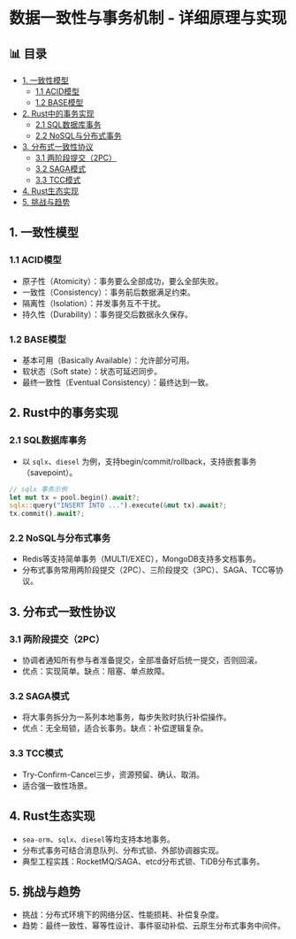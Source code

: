 ﻿# 数据一致性与事务机制 - 详细原理与实现


## 📊 目录

- [1. 一致性模型](#1-一致性模型)
  - [1.1 ACID模型](#11-acid模型)
  - [1.2 BASE模型](#12-base模型)
- [2. Rust中的事务实现](#2-rust中的事务实现)
  - [2.1 SQL数据库事务](#21-sql数据库事务)
  - [2.2 NoSQL与分布式事务](#22-nosql与分布式事务)
- [3. 分布式一致性协议](#3-分布式一致性协议)
  - [3.1 两阶段提交（2PC）](#31-两阶段提交2pc)
  - [3.2 SAGA模式](#32-saga模式)
  - [3.3 TCC模式](#33-tcc模式)
- [4. Rust生态实现](#4-rust生态实现)
- [5. 挑战与趋势](#5-挑战与趋势)


## 1. 一致性模型

### 1.1 ACID模型

- 原子性（Atomicity）：事务要么全部成功，要么全部失败。
- 一致性（Consistency）：事务前后数据满足约束。
- 隔离性（Isolation）：并发事务互不干扰。
- 持久性（Durability）：事务提交后数据永久保存。

### 1.2 BASE模型

- 基本可用（Basically Available）：允许部分可用。
- 软状态（Soft state）：状态可延迟同步。
- 最终一致性（Eventual Consistency）：最终达到一致。

## 2. Rust中的事务实现

### 2.1 SQL数据库事务

- 以 `sqlx`、`diesel` 为例，支持begin/commit/rollback，支持嵌套事务（savepoint）。

```rust
// sqlx 事务示例
let mut tx = pool.begin().await?;
sqlx::query("INSERT INTO ...").execute(&mut tx).await?;
tx.commit().await?;
```

### 2.2 NoSQL与分布式事务

- Redis等支持简单事务（MULTI/EXEC），MongoDB支持多文档事务。
- 分布式事务常用两阶段提交（2PC）、三阶段提交（3PC）、SAGA、TCC等协议。

## 3. 分布式一致性协议

### 3.1 两阶段提交（2PC）

- 协调者通知所有参与者准备提交，全部准备好后统一提交，否则回滚。
- 优点：实现简单。缺点：阻塞、单点故障。

### 3.2 SAGA模式

- 将大事务拆分为一系列本地事务，每步失败时执行补偿操作。
- 优点：无全局锁，适合长事务。缺点：补偿逻辑复杂。

### 3.3 TCC模式

- Try-Confirm-Cancel三步，资源预留、确认、取消。
- 适合强一致性场景。

## 4. Rust生态实现

- `sea-orm`、`sqlx`、`diesel`等均支持本地事务。
- 分布式事务可结合消息队列、分布式锁、外部协调器实现。
- 典型工程实践：RocketMQ/SAGA、etcd分布式锁、TiDB分布式事务。

## 5. 挑战与趋势

- 挑战：分布式环境下的网络分区、性能损耗、补偿复杂度。
- 趋势：最终一致性、幂等性设计、事件驱动补偿、云原生分布式事务中间件。
